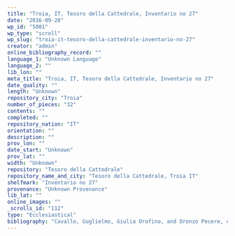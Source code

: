 ```yaml
---
title: "Troia, IT, Tesoro della Cattedrale, Inventario no 27"
date: "2016-09-28"
wp_id: "5001"
wp_type: "scroll"
wp_slug: "troia-it-tesoro-della-cattedrale-inventario-no-27"
creator: "admin"
online_bibliography_record: ""
language_1: "Unknown Language"
language_2: ""
lib_lon: ""
meta_title: "Troia, IT, Tesoro della Cattedrale, Inventario no 27"
date_quality: ""
length: "Unknown"
repository_city: "Troia"
number_of_pieces: "32"
contents: ""
completed: ""
repository_nation: "IT"
orientation: ""
description: ""
prov_lon: ""
date_start: "Unknown"
prov_lat: ""
width: "Unknown"
repository: "Tesoro della Cattedrale"
repository_name_and_city: "Tesoro della Cattedrale, Troia IT"
shelfmark: "Inventario no 27"
provenance: "Unknown Provenance"
lib_lat: ""
online_images: ""
_scrolls_id: "112"
type: "Ecclesiastical"
bibliography: "Cavallo, Guglielmo, Giulia Orofino, and Oronzo Pecere, eds. Exultet: Rotoli Liturgici Del Medioevo Meridionale. Roma: Istituto poligrafico e Zecca dello Stato, Libreria dello Stato, 1994.<br/> Maitilasso, Mario. Gli Exultet Di Troja: Un Patrimonio Di Storia, Di Fede E D’arte. Claudio Grenzi Editore, 2012."
---
```




